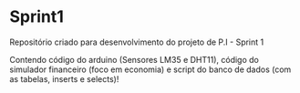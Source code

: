 # Sprint1
Repositório criado para desenvolvimento do projeto de P.I - Sprint 1

Contendo código do arduino (Sensores LM35 e DHT11), código do simulador financeiro (foco em economia) e script do banco de dados (com as tabelas, inserts e selects)! 
